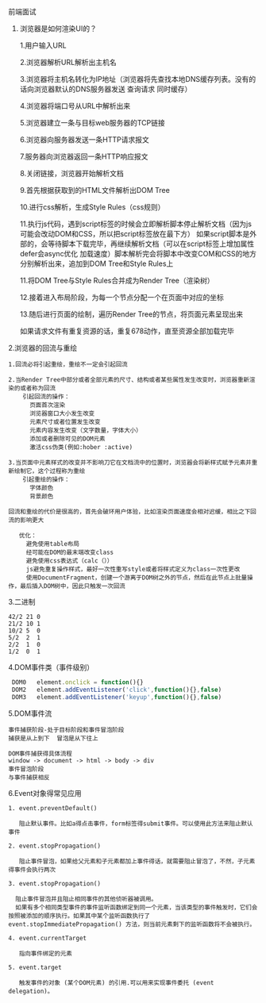 前端面试

1.  浏览器是如何渲染UI的？

 
    1.用户输入URL   
    
    2.浏览器解析URL解析出主机名
    
    3.浏览器将主机名转化为IP地址（浏览器将先查找本地DNS缓存列表。没有的话向浏览器默认的DNS服务器发送
    查询请求 同时缓存）
    
    4.浏览器将端口号从URL中解析出来
    
    5.浏览器建立一条与目标web服务器的TCP链接
    
    6.浏览器向服务器发送一条HTTP请求报文
    
    7.服务器向浏览器返回一条HTTP响应报文
    
    8.关闭链接，浏览器开始解析文档
    
    9.首先根据获取到的HTML文件解析出DOM Tree
    
    10.进行css解析，生成Style Rules（css规则）
    
    11.执行js代码，遇到script标签的时候会立即解析脚本停止解析文档（因为js可能会改动DOM和CSS，所以把script标签放在最下方）
    如果script脚本是外部的，会等待脚本下载完毕，再继续解析文档（可以在script标签上增加属性defer会async优化
    加载速度）脚本解析完会将脚本中改变COM和CSS的地方分别解析出来，追加到DOM Tree和Style Rules上
    
    11.将DOM Tree与Style Rules合并成为Render Tree（渲染树）
    
    12.接着进入布局阶段，为每一个节点分配一个在页面中对应的坐标
    
    13.随后进行页面的绘制，遍历Render Tree的节点，将页面元素呈现出来
    
    如果请求文件有重复资源的话，重复678动作，直至资源全部加载完毕
    



2.浏览器的回流与重绘 

    1.回流必将引起重绘，重绘不一定会引起回流
    
    2.当Render Tree中部分或者全部元素的尺寸、结构或者某些属性发生改变时，浏览器重新渲染的或者称为回流
        引起回流的操作：
          页面首次渲染
          浏览器窗口大小发生改变
          元素尺寸或者位置发生改变
          元素内容发生改变（文字数量，字体大小）
          添加或者删除可见的DOM元素
          激活css伪类(例如:hober :active)
    
    3.当页面中元素样式的改变并不影响刀它在文档流中的位置时，浏览器会将新样式赋予元素并重新绘制它，这个过程称为重绘     
        引起重绘的操作：
          字体颜色
          背景颜色
          
    回流和重绘的代价是很高的，首先会破环用户体验，比如渲染页面速度会相对迟缓，相比之下回流的影响更大
    
       优化：
         避免使用table布局
         经可能在DOM的最末端改变class
         避免使用css表达式（calc（））
         js避免重复操作样式，最好一次性重写style或者将样式定义为class一次性更改
         使用DocumentFragment，创建一个游离于DOM树之外的节点，然后在此节点上批量操作，最后插入DOM树中，因此只触发一次回流
    
          
    


3.二进制

    42/2 21 0
    21/2 10 1
    10/2 5  0
    5/2  2  1
    2/2  1  0
    1/2  0  1
    
    
4.DOM事件类（事件级别）
   ``` js
    DOM0   element.onclick = function(){}
    DOM2   element.addEventListener('click',function(){},false)
    DOM3   element.addEventListener('keyup',function(){},false)
   ```

        
5.DOM事件流
    
    事件捕获阶段-处于目标阶段和事件冒泡阶段
    捕获是从上到下  冒泡是从下往上
    
    DOM事件捕获得具体流程
    window -> document -> html -> body -> div 
    事件冒泡阶段
    与事件捕获相反
    
6.Event对象得常见应用
  
    1. event.preventDefault() 
    
       阻止默认事件。比如a得点击事件，form标签得submit事件。可以使用此方法来阻止默认事件
       
    2. event.stopPropagation()
    
       阻止事件冒泡，如果给父元素和子元素都加上事件得话，就需要阻止冒泡了，不然，子元素得事件会执行两次  
    
    3. event.stopPropagation()
    
      阻止事件冒泡并且阻止相同事件的其他侦听器被调用。
      如果有多个相同类型事件的事件监听函数绑定到同一个元素，当该类型的事件触发时，它们会按照被添加的顺序执行。如果其中某个监听函数执行了 event.stopImmediatePropagation() 方法，则当前元素剩下的监听函数将不会被执行。
    
    4. event.currentTarget   
       
       指向事件绑定的元素
    
    5. event.target
       
       触发事件的对象 (某个DOM元素) 的引用.可以用来实现事件委托 (event delegation)。

